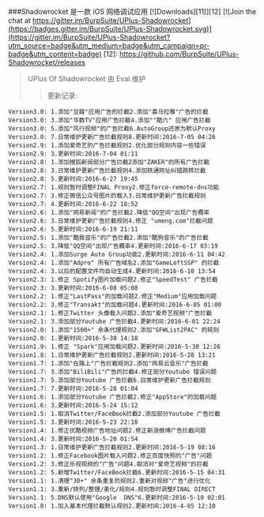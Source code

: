 ###Shadowrocket 是一款 iOS 网络调试应用
[![Downloads][11]][12]
[![Join the chat at https://gitter.im/BurpSuite/UPlus-Shadowrocket](https://badges.gitter.im/BurpSuite/UPlus-Shadowrocket.svg)](https://gitter.im/BurpSuite/UPlus-Shadowrocket?utm_source=badge&utm_medium=badge&utm_campaign=pr-badge&utm_content=badge)
[12]: https://github.com/BurpSuite/UPlus-Shadowrocket/releases
>UPlus Of Shadowrocket 由 Eval 维护
>>更新记录:  
```
Version3.0: 1.添加"豆瓣"应用广告的拦截2.添加"喜马拉雅"广告的拦截
Version3.0: 3.添加"华数TV"应用广告拦截4.添加""酷六" 应用广告拦截
Version3.0: 5.添加"风行视频"的广告拦截6.AutoGroup还原为默认Proxy
Version3.0: 7.日常维护更新广告拦截规则8.更新时间:2016-7-05 04:26
Version2.9: 1.添加爱奇艺的广告拦截规则2.优化部分规则内容一些错误
Version2.9: 3.更新时间:2016-7-04 01:11
Version2.8: 1.添加搜狐新闻部分广告拦截2添加"ZAKER"的所有广告拦截
Version2.8: 3.日常维护更新广告拦截规则4.添加铁通网址纠错跳转拦截
Version2.8: 5.更新时间:2016-6-27 19:45
Version2.7: 1.规则暂时调整FINAL Proxy2.修正force-remote-dns功能
Version2.7: 3.修正微信公众号图片的载入3.日常维护更新广告拦截规则
Version2.7: 4.更新时间:2016-6-22 18:52
Version2.6: 1.添加"网易新闻"的广告拦截2.降低"QQ空间"出现广告概率
Version2.6: 3.日常维护更新广告拦截规则4.修正 "umeng.com"拦截问题
Version2.6: 5.更新时间:2016-6-19 21:11
Version2.5: 1.添加"酷我音乐"的广告拦截2.添加"酷狗音乐"的广告拦截
Version2.5: 3.降低"QQ空间"出现广告概率4.更新时间:2016-6-17 03:19
Version2.4: 1.添加Surge Auto Group功能2.更新时间:2016-6-11 04:42
Version2.4: 1.添加"Adpro" 所有广告域名2.添加"GameLoftSSP" 的拦截
Version2.4: 3.以后的配置文件均自动生成4.更新时间:2016-6-10 13:54
Version2.3: 1.修正 Spotify图片加载问题2.修正"SpeedTest" 广告拦截
Version2.3: 3.更新时间:2016-6-08 05:08
Version2.2: 1.修正"LastPass"的加载问题2.修正"Medium"应用加载问题
Version2.2: 3.修正"Transakt"的加载问题4.更新时间:2016-6-05 01:00
Version2.1: 1.修正Twitter 头像载入问题2.添加"爱奇艺视频"广告拦截
Version2.1: 3.添加部分Youtube 广告拦截4.更新时间:2016-6-01 22:24
Version2.0: 1.添加"1500+" 余条代理规则2.添加"GFWList2PAC" 的规则
Version2.0: 1.更新时间:2016-5-30 14:18
Version1.9: 1.修正 "Spark"应用加载问题2.更新时间:2016-5-30 12:26
Version1.8: 1.日常维护更新广告拦截规则2.更新时间:2016-5-28 13:21
Version1.7: 1.添加"在路上"广告拦截规则2.添加"网易云音乐"广告拦截
Version1.7: 3.添加"BiliBili"广告的拦截4.修正部分Youtube 错误问题
Version1.7: 5.添加部分Youtube 广告拦截6.日常维护更新广告拦截规则
Version1.7: 7.更新时间:2016-5-28 01:04
Version1.6: 1.添加部分Youtube 广告拦截2.修正"AppStore"的加载问题
Version1.6: 3.更新时间:2016-5-24 15:12
Version1.5: 1.取消Twitter/FaceBook拦截2.添加部分Youtube 广告拦截
Version1.5: 3.更新时间:2016-5-23 22:18
Version1.4: 1.修正优酷视频广告地址问题2.修正新浪微博广告拦截问题
Version1.4: 3.更新时间:2016-5-20 01:54
Version1.3: 1.日常维护更新广告拦截规则2.更新时间:2016-5-19 08:16
Version1.2: 1.修正Facebook图片载入问题2.修正百度快照的"广告"问题
Version1.2: 3.修正乐视视频的"广告"问题4.取消对"爱奇艺视频"的拦截
Version1.2: 5.新增Twitter/FaceBook拦截6.更新时间:2016-5-15 04:31
Version1.1: 1.清理"30+" 余条重复的规则2.重新对视频"广告"进行优化
Version1.1: 3.重新/排列/整理/美化/规则4.规则暂时调整FINAL DIRECT
Version1.1: 5.DNS默认使用"Google  DNS"6.更新时间:2016-5-10 02:01
Version1.0: 1.加入基本代理拦截默认规则2.更新时间:2016-4-05 12:10
```
